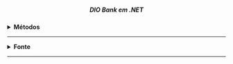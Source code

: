 <h5 align="center">DIO Bank em .NET</h5>

<details>
    <summary><strong>Métodos</strong></summary>
        <br />
        <ol>
            <li>Listar contas</li>
            <li>Inserir nova conta</li>
            <li>Transferir</li>
            <li>Sacar</li>
            <li>Depositar</li>
        </ol>
</details>

<hr />

<details>
  <summary><strong>Fonte</strong></summary>
    <br />
    <p align="left">
        Plataforma: <a href="https://web.digitalinnovation.one/home">Digital Innovation One</a> <br /> 
        Desafio: <a href="https://web.digitalinnovation.one/lab/criando-uma-aplicacao-que-simula-transferencias-entre-contas-bancarias-com-net/learning/ce3cb10d-2e9d-4b0d-8043-59ceec951738">Criando uma aplicação de transferências bancárias com .NET.</a>
    </p>
</details>

<hr />